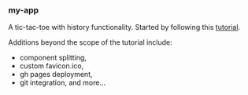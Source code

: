 ### my-app

A tic-tac-toe with history functionality.
Started by following this [tutorial](https://reactjs.org/tutorial/tutorial.html).

Additions beyond the scope of the tutorial include:
  + component splitting,
  + custom favicon.ico,
  + gh pages deployment,
  + git integration,
and more...
  
